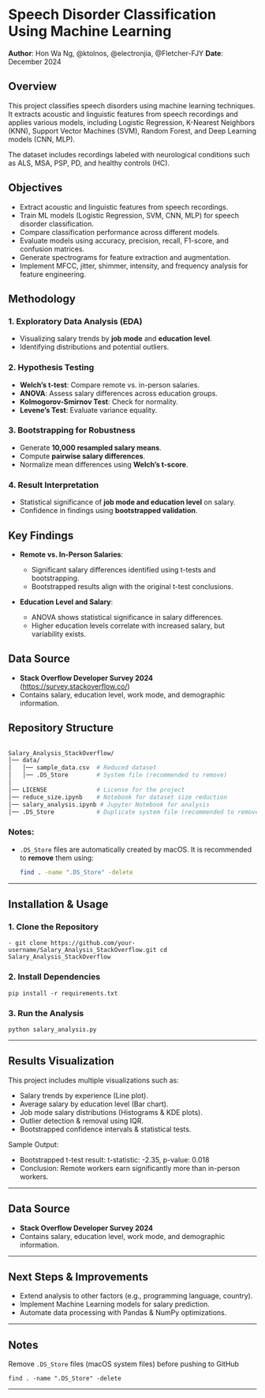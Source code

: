 # Speech Disorder Classification Using Machine Learning

**Author**: Hon Wa Ng, @ktolnos, @electronjia, @Fletcher-FJY
**Date**: December 2024  

## Overview

This project classifies speech disorders using machine learning techniques. It extracts acoustic and linguistic features from speech recordings and applies various models, including Logistic Regression, K-Nearest Neighbors (KNN), Support Vector Machines (SVM), Random Forest, and Deep Learning models (CNN, MLP).

The dataset includes recordings labeled with neurological conditions such as ALS, MSA, PSP, PD, and healthy controls (HC).
## Objectives

- Extract acoustic and linguistic features from speech recordings.
- Train ML models (Logistic Regression, SVM, CNN, MLP) for speech disorder classification.
- Compare classification performance across different models.
- Evaluate models using accuracy, precision, recall, F1-score, and confusion matrices.
- Generate spectrograms for feature extraction and augmentation.
- Implement MFCC, jitter, shimmer, intensity, and frequency analysis for feature engineering.


## Methodology

### 1. Exploratory Data Analysis (EDA)
- Visualizing salary trends by **job mode** and **education level**.
- Identifying distributions and potential outliers.

### 2. Hypothesis Testing
- **Welch’s t-test**: Compare remote vs. in-person salaries.
- **ANOVA**: Assess salary differences across education groups.
- **Kolmogorov-Smirnov Test**: Check for normality.
- **Levene’s Test**: Evaluate variance equality.

### 3. Bootstrapping for Robustness
- Generate **10,000 resampled salary means**.
- Compute **pairwise salary differences**.
- Normalize mean differences using **Welch’s t-score**.

### 4. Result Interpretation
- Statistical significance of **job mode and education level** on salary.
- Confidence in findings using **bootstrapped validation**.

## Key Findings

- **Remote vs. In-Person Salaries**:
  - Significant salary differences identified using t-tests and bootstrapping.
  - Bootstrapped results align with the original t-test conclusions.

- **Education Level and Salary**:
  - ANOVA shows statistical significance in salary differences.
  - Higher education levels correlate with increased salary, but variability exists.

## Data Source

- **Stack Overflow Developer Survey 2024** (https://survey.stackoverflow.co/)
- Contains salary, education level, work mode, and demographic information.

## Repository Structure
```bash

Salary_Analysis_StackOverflow/
│── data/
│   │── sample_data.csv  # Reduced dataset
│   │── .DS_Store        # System file (recommended to remove)
│
│── LICENSE              # License for the project
│── reduce_size.ipynb    # Notebook for dataset size reduction
│── salary_analysis.ipynb # Jupyter Notebook for analysis
│── .DS_Store            # Duplicate system file (recommended to remove)

```

### Notes:
- `.DS_Store` files are automatically created by macOS. It is recommended to **remove** them using:
  ```sh
  find . -name ".DS_Store" -delete


---

## Installation & Usage

### 1. Clone the Repository
```
- git clone https://github.com/your-username/Salary_Analysis_StackOverflow.git cd Salary_Analysis_StackOverflow
```

### 2. Install Dependencies
```
pip install -r requirements.txt

```

### 3. Run the Analysis
```
python salary_analysis.py
```


---

## Results Visualization

This project includes multiple visualizations such as:
- Salary trends by experience (Line plot).
- Average salary by education level (Bar chart).
- Job mode salary distributions (Histograms & KDE plots).
- Outlier detection & removal using IQR.
- Bootstrapped confidence intervals & statistical tests.

Sample Output:
- Bootstrapped t-test result: t-statistic: -2.35, p-value: 0.018
- Conclusion: Remote workers earn significantly more than in-person workers.


---

## Data Source

- **Stack Overflow Developer Survey 2024**
- Contains salary, education level, work mode, and demographic information.

---

## Next Steps & Improvements

- Extend analysis to other factors (e.g., programming language, country).
- Implement Machine Learning models for salary prediction.
- Automate data processing with Pandas & NumPy optimizations.

---

## Notes

Remove `.DS_Store` files (macOS system files) before pushing to GitHub  

```
find . -name ".DS_Store" -delete
```

---

